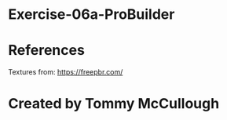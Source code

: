 # Exercise-06a-ProBuilder

# References

Textures from: https://freepbr.com/

# Created by Tommy McCullough
